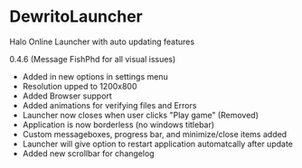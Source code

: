 # DewritoLauncher
Halo Online Launcher with auto updating features

0.4.6 (Message FishPhd for all visual issues)
* Added in new options in settings menu
* Resolution upped to 1200x800
* Added Browser support
* Added animations for verifying files and Errors
* Launcher now closes when user clicks "Play game" (Removed)
* Application is now borderless (no windows titlebar)
* Custom messageboxes, progress bar, and minimize/close items added
* Launcher will give option to restart application automatcally after update
* Added new scrollbar for changelog
